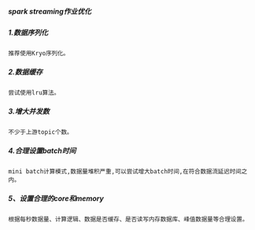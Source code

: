 
##### spark streaming作业优化

##### 1.数据序列化
    推荐使用Kryo序列化。
    
##### 2.数据缓存
    尝试使用lru算法。
    
##### 3.增大并发数
    不少于上游topic个数。
    
##### 4.合理设置batch时间
    mini batch计算模式,数据量堆积严重,可以尝试增大batch时间,在符合数据流延迟时间之内。

##### 5、设置合理的core和memory
    根据每秒数据量、计算逻辑、数据是否缓存、是否读写内存数据库、峰值数据量等合理设置。

